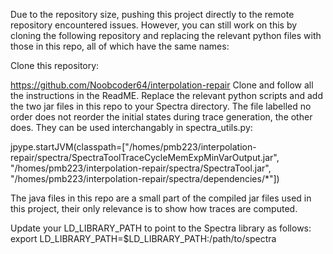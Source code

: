 Due to the repository size, pushing this project directly to the remote repository encountered issues. However, you can still work on this by cloning the following repository and replacing the relevant python files with those in this repo, all of which have the same names:

Clone this repository:

https://github.com/Noobcoder64/interpolation-repair
Clone and follow all the instructions in the ReadME. Replace the relevant python scripts and add the two jar files in this repo to your Spectra directory. The file labelled no order does not reorder the initial states during trace generation, the other does. They can be used interchangably in spectra_utils.py: 

jpype.startJVM(classpath=["/homes/pmb223/interpolation-repair/spectra/SpectraToolTraceCycleMemExpMinVarOutput.jar", 
               "/homes/pmb223/interpolation-repair/spectra/SpectraTool.jar", 
               "/homes/pmb223/interpolation-repair/spectra/dependencies/*"])

The java files in this repo are a small part of the compiled jar files used in this project, their only relevance is to show how traces are computed. 

Update your LD_LIBRARY_PATH to point to the Spectra library as follows:
export LD_LIBRARY_PATH=$LD_LIBRARY_PATH:/path/to/spectra
